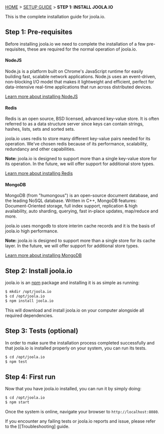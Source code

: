 [HOME](Home) > [SETUP GUIDE](setting-up-joola.io) > **STEP 1: INSTALL JOOLA.IO**

This is the complete installation guide for joola.io.

## Step 1: Pre-requisites
Before installing joola.io we need to complete the installation of a few pre-requisites, 
these are required for the normal operation of joola.io.

#### NodeJS
Node.js is a platform built on Chrome's JavaScript runtime for easily building fast, 
scalable network applications.  Node.js uses an event-driven, non-blocking I/O model that makes it lightweight and 
efficient, perfect for data-intensive real-time applications that run across distributed devices.

[Learn more about installing NodeJS](http://nodejs.org/download/)

#### Redis
Redis is an open source, BSD licensed, advanced key-value store. It is often referred to as a data structure server since keys can contain strings, hashes, lists, sets and sorted sets.

joola.io uses redis to store many different key-value pairs needed for its operation. We've chosen redis because of 
its performance, scalability, redundancy and other capabilities.

>
**Note:** joola.io is designed to support more than a single key-value store for its operation. In the future, 
we will offer support for additional store types.

[Learn more about installing Redis](http://redis.io/download)

#### MongoDB
MongoDB (from "humongous") is an open-source document database, and the leading NoSQL database. Written in C++, 
MongoDB features: Document-Oriented storage, full index support, replication & high availability, auto sharding, 
querying, fast in-place updates, map/reduce and more.

joola.io uses mongodb to store interim cache records and it is the basis of joola.io high performance.

>
**Note:** joola.io is designed to support more than a single store for its cache layer. In the future, 
we will offer support for additional store types.

[Learn more about installing MongoDB](http://www.mongodb.org/downloads)

## Step 2: Install joola.io
joola.io is an [npm](http://npmjs.org) package and installing it is as simple as running:
```bash
$ mkdir /opt/joola.io
$ cd /opt/joola.io
$ npm install joola.io
```

This will download and install joola.io on your computer alongside all required dependencies.
 
## Step 3: Tests (optional)
In order to make sure the installation process completed successfully and that joola.io is installed properly on your
 system, you can run its tests.
 
```bash
$ cd /opt/joola.io
$ npm test
```

## Step 4: First run
Now that you have joola.io installed, you can run it by simply doing:

```bash
$ cd /opt/joola.io
$ npm start
```

Once the system is online, navigate your browser to `http://localhost:8080`.

If you encounter any failing tests or joola.io reports and issue, please refer to the [[Troubleshooting] guide.